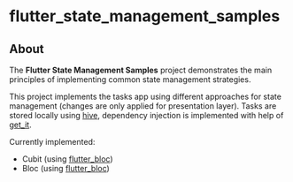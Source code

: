 # flutter_state_management_samples


## About
The **Flutter State Management Samples** project demonstrates the main principles of implementing common state management strategies. 

This project implements the tasks app using different approaches for state management (changes are only applied for presentation layer). Tasks are stored locally using [hive](https://pub.dev/packages/hive), dependency injection is implemented with help of [get_it](https://pub.dev/packages/get_it). 

Currently implemented:
* Cubit (using [flutter_bloc](https://pub.dev/packages/flutter_bloc))
* Bloc (using [flutter_bloc](https://pub.dev/packages/flutter_bloc))